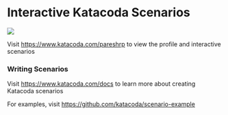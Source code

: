 # Interactive Katacoda Scenarios

[![](http://shields.katacoda.com/katacoda/pareshrp/count.svg)](https://www.katacoda.com/pareshrp "Get your profile on Katacoda.com")

Visit https://www.katacoda.com/pareshrp to view the profile and interactive scenarios

### Writing Scenarios
Visit https://www.katacoda.com/docs to learn more about creating Katacoda scenarios

For examples, visit https://github.com/katacoda/scenario-example
